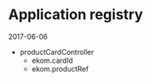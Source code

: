 Application registry
==================
2017-06-06




- productCardController
    - ekom.cardId
    - ekom.productRef
    
    